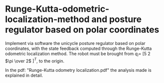 # Runge-Kutta-odometric-localization-method and posture regulator based on polar coordinates
Implement via software the unicycle posture regulator based on polar coordinates, with the state feedback computed through the Runge-Kutta odometric localization method.
The robot must be brought from $q_i$= [5 2 $\pi \over 2$ $]^T$, to the origin.

 In the pdf: "Runge-Kutta odometry localization.pdf" the analysis made is explained in detail.
